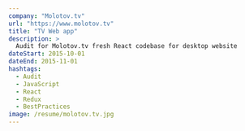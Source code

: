 ```yaml
---
company: "Molotov.tv"
url: "https://www.molotov.tv"
title: "TV Web app"
description: >
  Audit for Molotov.tv fresh React codebase for desktop website
dateStart: 2015-10-01
dateEnd: 2015-11-01
hashtags:
  - Audit
  - JavaScript
  - React
  - Redux
  - BestPractices
image: /resume/molotov.tv.jpg
---
```

